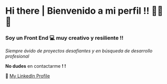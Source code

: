 # Hi there | Bienvenido a mi perfil !! 🙋‍♂️🌱
### Soy un Front End 💻 muy creativo y resiliente !!

*Siempre ávido de proyectos desafiantes y en búsqueda de desarrollo profesional*

__No dudes__ en contactarme __! !__

🔸 [My Linkedln Profile](https://www.linkedin.com/in/scerdan/) 
